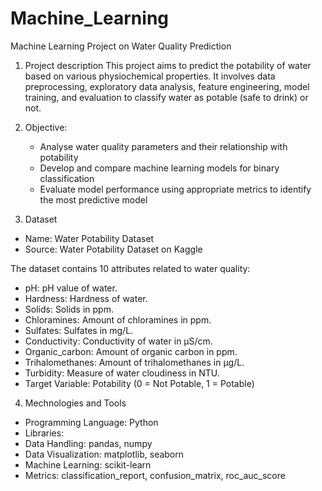 # Machine_Learning

Machine Learning Project on Water Quality Prediction

1. Project description
This project aims to predict the potability of water based on various physiochemical properties. It involves data preprocessing, exploratory data analysis, feature engineering, model training, and evaluation to classify water as potable (safe to drink) or not.

2. Objective:
   - Analyse water quality parameters and their relationship with potability
   - Develop and compare machine learning models for binary classification
   - Evaluate model performance using appropriate metrics to identify the most predictive model
  
3. Dataset
  - Name: Water Potability Dataset
  - Source: Water Potability Dataset on Kaggle
    
  The dataset contains 10 attributes related to water quality:
  - pH: pH value of water.
  - Hardness: Hardness of water.
  - Solids: Solids in ppm.
  - Chloramines: Amount of chloramines in ppm.
  - Sulfates: Sulfates in mg/L.
  - Conductivity: Conductivity of water in μS/cm.
  - Organic_carbon: Amount of organic carbon in ppm.
  - Trihalomethanes: Amount of trihalomethanes in μg/L.
  - Turbidity: Measure of water cloudiness in NTU.
  - Target Variable: Potability (0 = Not Potable, 1 = Potable)

4. Mechnologies and Tools
  - Programming Language: Python
  - Libraries:
  - Data Handling: pandas, numpy
  - Data Visualization: matplotlib, seaborn
  - Machine Learning: scikit-learn
  - Metrics: classification_report, confusion_matrix, roc_auc_score
